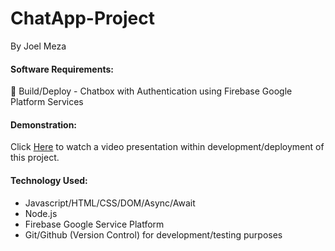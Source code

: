 # ChatApp-Project
By Joel Meza
#### Software Requirements:
🚀 Build/Deploy - Chatbox with Authentication using Firebase Google Platform Services 
#### Demonstration:
Click <a href="https://youtu.be/c8k-y8o6_K8">Here</a> to watch a video presentation within development/deployment of this project.
#### Technology Used:
- Javascript/HTML/CSS/DOM/Async/Await
- Node.js
- Firebase Google Service Platform
- Git/Github (Version Control) for development/testing purposes
